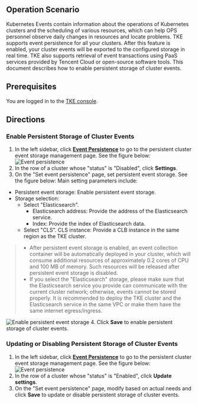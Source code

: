 ## Operation Scenario

Kubernetes Events contain information about the operations of Kubernetes clusters and the scheduling of various resources, which can help OPS personnel observe daily changes in resources and locate problems. TKE supports event persistence for all your clusters. After this feature is enabled, your cluster events will be exported to the configured storage in real time. TKE also supports retrieval of event transactions using PaaS services provided by Tencent Cloud or open-source software tools. This document describes how to enable persistent storage of cluster events.

## Prerequisites

You are logged in to the [TKE console](https://console.cloud.tencent.com/tke2).

## Directions

### Enable Persistent Storage of Cluster Events

1. In the left sidebar, click **[Event Persistence](https://console.cloud.tencent.com/tke2/persistentEvent?rid=1)** to go to the persistent cluster event storage management page. See the figure below:
![Event persistence](https://main.qcloudimg.com/raw/947a57d9ef2384722eed8d85a9d2af0a.png)
2. In the row of a cluster whose "status" is "Disabled", click **Settings**.
3. On the "Set event persistence" page, set persistent event storage. See the figure below:
Main setting parameters include:
 - Persistent event storage: Enable persistent event storage.
 - Storage selection:
    - Select "Elasticsearch".
      - Elasticsearch address: Provide the address of the Elasticsearch service.
      - Index: Provide the index of Elasticsearch data.
    - Select "CLS".
    CLS instance: Provide a CLB instance in the same region as the TKE cluster.


 > - After persistent event storage is enabled, an event collection container will be automatically deployed in your cluster, which will consume additional resources of approximately 0.2 cores of CPU and 100 MB of memory. Such resources will be released after persistent event storage is disabled.
 > - If you select the "Elasticsearch" storage, please make sure that the Elasticsearch service you provide can communicate with the current cluster network; otherwise, events cannot be stored properly. It is recommended to deploy the TKE cluster and the Elasticsearch service in the same VPC or make them have the same internet egress/ingress.

 ![Enable persistent event storage](https://main.qcloudimg.com/raw/ba98578ed68963560ce0d05597e5f879.png)
4. Click **Save** to enable persistent storage of cluster events.

### Updating or Disabling Persistent Storage of Cluster Events

1. In the left sidebar, click **[Event Persistence](https://console.cloud.tencent.com/tke2/persistentEvent?rid=1)** to go to the persistent cluster event storage management page. See the figure below:
![Event persistence](https://main.qcloudimg.com/raw/595c0effef1df833eb2f7c333e57f2bc.png)
2. In the row of a cluster whose "status" is "Enabled", click **Update settings**.
3. On the "Set event persistence" page, modify based on actual needs and click **Save** to update or disable persistent storage of cluster events.

